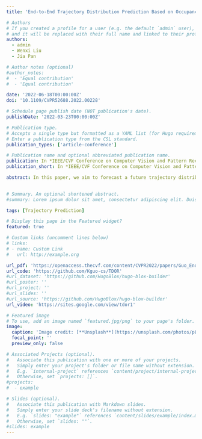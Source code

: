 ```yaml
---
title: 'End-to-End Trajectory Distribution Prediction Based on Occupancy Grid Maps'

# Authors
# If you created a profile for a user (e.g. the default `admin` user), write the username (folder name) here
# and it will be replaced with their full name and linked to their profile.
authors:
  - admin
  - Wenxi Liu
  - Jia Pan

# Author notes (optional)
#author_notes:
#  - 'Equal contribution'
#  - 'Equal contribution'

date: '2022-06-18T00:00:00Z'
doi: '10.1109/CVPR52688.2022.00228'

# Schedule page publish date (NOT publication's date).
publishDate: '2022-03-23T00:00:00Z'

# Publication type.
# Accepts a single type but formatted as a YAML list (for Hugo requirements).
# Enter a publication type from the CSL standard.
publication_types: ['article-conference']

# Publication name and optional abbreviated publication name.
publication: In *IEEE/CVF Conference on Computer Vision and Pattern Recognition*
publication_short: In *IEEE/CVF Conference on Computer Vision and Pattern Recognition (CVPR)*

abstract: In this paper, we aim to forecast a future trajectory distribution of a moving agent in the real world, given the social scene images and historical trajectories. Yet, it is a challenging task because the ground-truth distribution is unknown and unobservable, while only one of its samples can be applied for supervising model learning, which is prone to bias. Most recent works focus on predicting diverse trajectories in order to cover all modes of the real distribution, but they may despise the precision and thus give too much credit to unrealistic predictions. To address the issue, we learn the distribution with symmetric cross-entropy using occupancy grid maps as an explicit and scene-compliant approximation to the ground-truth distribution, which can effectively penalize unlikely predictions. In specific, we present an inverse reinforcement learning based multi-modal trajectory distribution forecasting framework that learns to plan by an approximate value iteration network in an end-to-end manner. Besides, based on the predicted distribution, we generate a small set of representative trajectories through a differentiable Transformer-based network, whose attention mechanism helps to model the relations of trajectories. In experiments, our method achieves state-of-the-art performance on the Stanford Drone Dataset and Intersection Drone Dataset.

  
# Summary. An optional shortened abstract.
#summary: Lorem ipsum dolor sit amet, consectetur adipiscing elit. Duis posuere tellus ac convallis placerat. Proin tincidunt magna sed ex sollicitudin condimentum.

tags: [Trajectory Prediction]

# Display this page in the Featured widget?
featured: true

# Custom links (uncomment lines below)
# links:
# - name: Custom Link
#   url: http://example.org

url_pdf: 'https://openaccess.thecvf.com/content/CVPR2022/papers/Guo_End-to-End_Trajectory_Distribution_Prediction_Based_on_Occupancy_Grid_Maps_CVPR_2022_paper.pdf'
url_code: 'https://github.com/Kguo-cs/TDOR'
#url_dataset: 'https://github.com/HugoBlox/hugo-blox-builder'
#url_poster: ''
#url_project: ''
#url_slides: ''
#url_source: 'https://github.com/HugoBlox/hugo-blox-builder'
url_video: 'https://sites.google.com/view/tdor1'

# Featured image
# To use, add an image named `featured.jpg/png` to your page's folder.
image:
  caption: 'Image credit: [**Unsplash**](https://unsplash.com/photos/pLCdAaMFLTE)'
  focal_point: ''
  preview_only: false

# Associated Projects (optional).
#   Associate this publication with one or more of your projects.
#   Simply enter your project's folder or file name without extension.
#   E.g. `internal-project` references `content/project/internal-project/index.md`.
#   Otherwise, set `projects: []`.
#projects:
#  - example

# Slides (optional).
#   Associate this publication with Markdown slides.
#   Simply enter your slide deck's filename without extension.
#   E.g. `slides: "example"` references `content/slides/example/index.md`.
#   Otherwise, set `slides: ""`.
#slides: example
---
```

